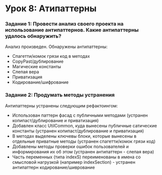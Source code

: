 # Урок 8: Атипаттерны

### Задание 1: Провести анализ своего проекта на использование антипаттернов. Какие антипаттерны удалось обнаружить?
Анализ произведен.
Обнаружены антипаттерны:
* Спагетти/комок грязи код в методах
* CopyPast/дублирование
* Магические константы
* Слепая вера
* Приватизация
* Кодирование/шифрование

### Задание 2: Продумать методы устранения

Антипаттерны устранены следующим рефактоингом:
* Использован паттерн фасад с публичными методами (устранен копипаст/дублирование и приватизация)
* Добавлен класс UtilCommon, куда вынесены публичные сатические константы (устранен копипаст/дублирование и приватизация)
* В методах выделены ключевы блоки, которые вынесены в отдельные приватные методы (устранен спагетти/комок грязи код)
* Добавлены методы проверки ошибок пользователей и информирования их об этом (устранен антипаттерн - слепая вера)
* Часть переменных (типа indexS) переименованы в имена со смысловой нагрузкой (например indexSection) - устранен антипаттерн кодирование/шиврование
